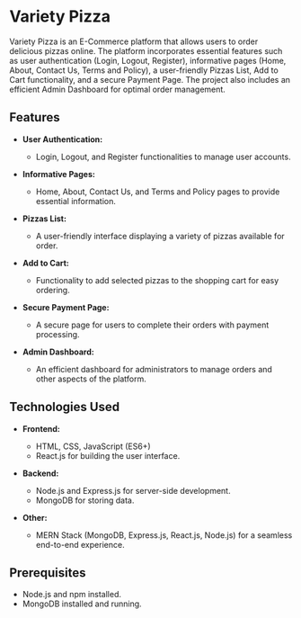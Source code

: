 # Variety Pizza 

Variety Pizza is an E-Commerce platform that allows users to order delicious pizzas online. The platform incorporates essential features such as user authentication (Login, Logout, Register), informative pages (Home, About, Contact Us, Terms and Policy), a user-friendly Pizzas List, Add to Cart functionality, and a secure Payment Page. The project also includes an efficient Admin Dashboard for optimal order management.

## Features

- **User Authentication:**
  - Login, Logout, and Register functionalities to manage user accounts.

- **Informative Pages:**
  - Home, About, Contact Us, and Terms and Policy pages to provide essential information.

- **Pizzas List:**
  - A user-friendly interface displaying a variety of pizzas available for order.

- **Add to Cart:**
  - Functionality to add selected pizzas to the shopping cart for easy ordering.

- **Secure Payment Page:**
  - A secure page for users to complete their orders with payment processing.

- **Admin Dashboard:**
  - An efficient dashboard for administrators to manage orders and other aspects of the platform.

## Technologies Used

- **Frontend:**
  - HTML, CSS, JavaScript (ES6+)
  - React.js for building the user interface.

- **Backend:**
  - Node.js and Express.js for server-side development.
  - MongoDB for storing data.

- **Other:**
  - MERN Stack (MongoDB, Express.js, React.js, Node.js) for a seamless end-to-end experience.

## Prerequisites

- Node.js and npm installed.
- MongoDB installed and running.


